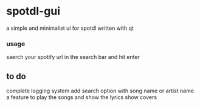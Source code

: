 # spotdl-gui
a simple and minimalist ui for spotdl written with qt

### usage
saerch your spotify url in the search bar and hit enter

## to do
complete logging system
add search option with song name or artist name
a feature to play the songs and show the lyrics
show covers
